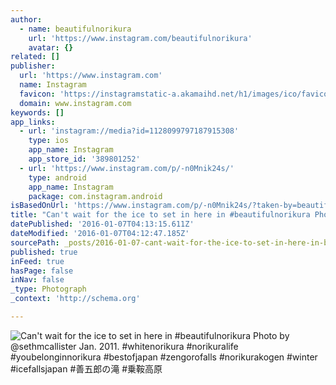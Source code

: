 ```yaml
---
author:
  - name: beautifulnorikura
    url: 'https://www.instagram.com/beautifulnorikura'
    avatar: {}
related: []
publisher:
  url: 'https://www.instagram.com'
  name: Instagram
  favicon: 'https://instagramstatic-a.akamaihd.net/h1/images/ico/favicon.ico/7cdab0872b15.ico'
  domain: www.instagram.com
keywords: []
app_links:
  - url: 'instagram://media?id=1128099797187915308'
    type: ios
    app_name: Instagram
    app_store_id: '389801252'
  - url: 'https://www.instagram.com/p/-n0Mnik24s/'
    type: android
    app_name: Instagram
    package: com.instagram.android
isBasedOnUrl: 'https://www.instagram.com/p/-n0Mnik24s/?taken-by=beautifulnorikura'
title: "Can't wait for the ice to set in here in #beautifulnorikura Photo by @sethmcallister Jan. 2011. #whitenorikura #norikuralife #youbelonginnorikura #bestofjapan #zengorofalls #norikurakogen #winter #icefallsjapan #善五郎の滝 #乗鞍高原"
datePublished: '2016-01-07T04:13:15.611Z'
dateModified: '2016-01-07T04:12:47.185Z'
sourcePath: _posts/2016-01-07-cant-wait-for-the-ice-to-set-in-here-in-beautifulnorikura.md
published: true
inFeed: true
hasPage: false
inNav: false
_type: Photograph
_context: 'http://schema.org'

---
```

![Can't wait for the ice to set in here in &num;beautifulnorikura Photo by &commat;sethmcallister Jan&period; 2011&period; &num;whitenorikura &num;norikuralife &num;youbelonginnorikura &num;besto&fjlig;apan &num;zengorofalls &num;norikurakogen &num;winter &num;icefallsjapan &num;善五郎の滝 &num;乗鞍高原](https://scontent.cdninstagram.com/hphotos-xfp1/t51.2885-15/s640x640/sh0.08/e35/12317648_671968602978514_1128280228_n.jpg)